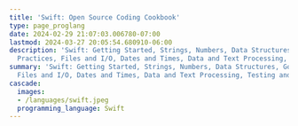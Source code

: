 ```yaml
---
title: 'Swift: Open Source Coding Cookbook'
type: page_proglang
date: 2024-02-29 21:07:03.006780-07:00
lastmod: 2024-03-27 20:05:54.680910-06:00
description: 'Swift: Getting Started, Strings, Numbers, Data Structures, Good Coding
  Practices, Files and I/O, Dates and Times, Data and Text Processing, Testing and…'
summary: 'Swift: Getting Started, Strings, Numbers, Data Structures, Good Coding Practices,
  Files and I/O, Dates and Times, Data and Text Processing, Testing and…'
cascade:
  images:
  - /languages/swift.jpeg
  programming_language: Swift
---
```

